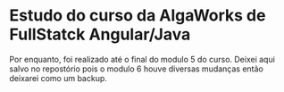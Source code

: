 # Estudo do curso da AlgaWorks de FullStatck Angular/Java 

Por enquanto, foi realizado até o final do modulo 5 do curso. Deixei aqui salvo no repostório pois o modulo 6 houve diversas mudanças então deixarei como um backup.
